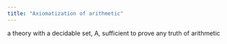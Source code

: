 ```yaml
---
title: "Axiomatization of arithmetic"
---
```

a theory with a decidable set, A, sufficient to prove any truth of arithmetic


